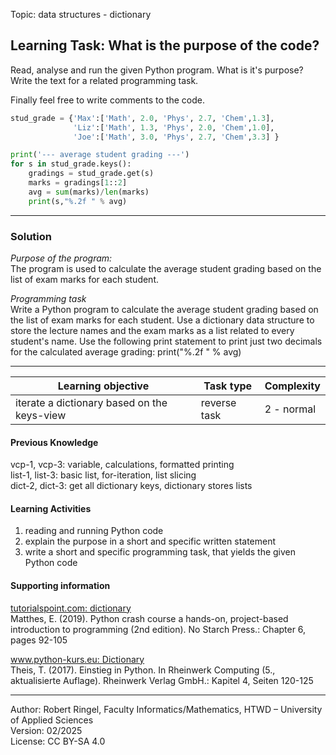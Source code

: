 Topic:  data structures - dictionary

## Learning Task: What is the purpose of the code?

Read, analyse and run the given Python program. What is it's purpose?  
Write the text for a related programming task.

Finally feel free to write comments to the code.

``` python
stud_grade = {'Max':['Math', 2.0, 'Phys', 2.7, 'Chem',1.3], 
              'Liz':['Math', 1.3, 'Phys', 2.0, 'Chem',1.0], 
              'Joe':['Math', 3.0, 'Phys', 2.7, 'Chem',3.3] }

print('--- average student grading ---')
for s in stud_grade.keys():
	gradings = stud_grade.get(s)
	marks = gradings[1::2]
	avg = sum(marks)/len(marks)
	print(s,"%.2f " % avg)
```

---------------------------------------

### Solution

*Purpose of the program:*  
The program is used to calculate the average student grading based on the list of exam marks for each student.

*Programming task*  
Write a Python program to calculate the average student grading based on the list of exam marks for each student. Use a dictionary data structure to store the lecture names and the exam marks as a list related to every student's name.
Use the following print statement to print just two decimals for the calculated average grading: print("%.2f " % avg)

---------------------------------------

| **Learning objective**                         | **Task type**   | **Complexity** |
| ---------------------------------------------- | --------------- | -------------- |
| iterate a dictionary based on the keys-view    | reverse task    | 2 - normal     |  

#### Previous Knowledge

vcp-1, vcp-3: variable, calculations, formatted printing  
list-1, list-3: basic list, for-iteration, list slicing  
dict-2, dict-3: get all dictionary keys, dictionary stores lists  

#### Learning Activities

1) reading and running Python code
2) explain the purpose in a short and specific written statement
3) write a short and specific programming task, that yields the given Python code

#### Supporting information

[tutorialspoint.com: dictionary](https://www.tutorialspoint.com/python/python_dictionary.htm)  
Matthes, E. (2019). Python crash course a hands-on, project-based introduction to programming (2nd edition). No Starch Press.: Chapter 6, pages 92-105  

[www.python-kurs.eu: Dictionary](https://www.python-kurs.eu/python3_dictionaries.php)  
Theis, T. (2017). Einstieg in Python. In Rheinwerk Computing (5., aktualisierte Auflage). Rheinwerk Verlag GmbH.: Kapitel 4, Seiten 120-125

---------------------------------------
Author: Robert Ringel, Faculty Informatics/Mathematics, HTWD – University of Applied Sciences  
Version: 02/2025  
License: CC BY-SA 4.0
